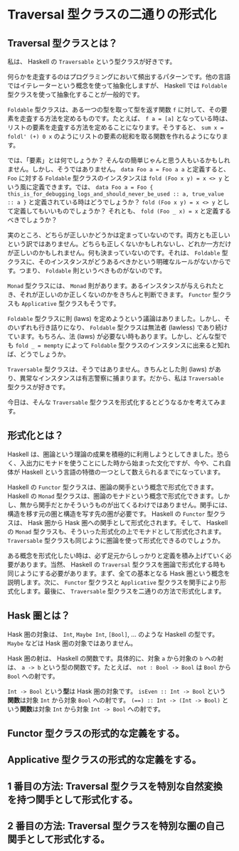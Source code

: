 # Traversal 型クラスの二通りの形式化

## Traversal 型クラスとは？

私は、 Haskell の `Traversable` という型クラスが好きです。

何らかを走査するのはプログラミングにおいて頻出するパターンです。他の言語ではイテレーターという概念を使って抽象化しますが、 Haskell では `Foldable` 型クラスを使って抽象化することが一般的です。

`Foldable` 型クラスは、ある一つの型を取って型を返す関数 `f` に対して、その要素を走査する方法を定めるものです。たとえば、 `f a = [a]` となっている時は、リストの要素を走査する方法を定めることになります。そうすると、 `sum x = foldl' (+) 0 x` のようにリストの要素の総和を取る関数を作れるようになります。

では、「要素」とは何でしょうか？ そんなの簡単じゃんと思う人もいるかもしれません。しかし、そうではありません。 `data Foo a = Foo a a` と定義すると、 `Foo` に対する `Foldable` 型クラスのインスタンスは `fold (Foo x y) = x <> y` という風に定義できます。では、 `data Foo a = Foo { this_is_for_debugging_logs_and_should_never_be_used :: a, true_value :: a }` と定義されている時はどうでしょうか？ `fold (Foo x y) = x <> y` として定義してもいいものでしょうか？ それとも、 `fold (Foo _ x) = x` と定義するべきでしょうか？

実のところ、どちらが正しいかどうかは定まっていないのです。両方とも正しいという訳ではありません。どちらも正しくないかもしれないし、どれか一方だけが正しいのかもしれません。何も決まっていないのです。それは、 `Foldable` 型クラスに、そのインスタンスがどうあるべきかという明確なルールがないからです。つまり、 `Foldable` 則というべきものがないのです。

`Monad` 型クラスには、 `Monad` 則があります。あるインスタンスが与えられたとき、それが正しいのか正しくないのかをきちんと判断できます。 `Functor` 型クラスも `Applicative` 型クラスもそうです。

`Foldable` 型クラスに則 (laws) を定めようという議論はありました。しかし、そのいずれも行き詰りになり、 `Foldable` 型クラスは無法者 (lawless) であり続けています。もちろん、法 (laws) が必要ない時もあります。しかし、どんな型でも `fold _ = mempty` によって `Foldable` 型クラスのインスタンスに出来ると知れば、どうでしょうか。

`Traversable` 型クラスは、そうではありません。きちんとした則 (laws) があり、異常なインスタンスは有志警察に捕まります。だから、私は `Traversable` 型クラスが好きです。

今日は、そんな `Traversable` 型クラスを形式化するとどうなるかを考えてみます。

## 形式化とは？

Haskell は、圏論という理論の成果を積極的に利用しようとしてきました。恐らく、入出力にモナドを使うことにした時から始まった文化ですが、今や、これ自体が Haskell という言語の特徴の一つとして数えられるまでになっています。

Haskell の `Functor` 型クラスは、圏論の関手という概念で形式化できます。 Haskell の `Monad` 型クラスは、圏論のモナドという概念で形式化できます。しかし、無から関手だとかそういうものが出てくるわけではありません。関手には、構造を移す元の圏と構造を写す先の圏が必要です。 Haskell の `Functor` 型クラスは、 Hask 圏から Hask 圏への関手として形式化されます。そして、 Haskell の `Monad` 型クラスも、そういった形式化の上でモナドとして形式化されます。 `Traversable` 型クラスも同じように圏論を使って形式化できるのでしょうか。

ある概念を形式化したい時は、必ず足元からしっかりと定義を積み上げていく必要があります。当然、 Haskell の `Traversal` 型クラスを圏論で形式化する時も同じようにする必要があります。まず、全ての基本となる Hask 圏という概念を説明します。次に、 `Functor` 型クラスと `Applicative` 型クラスを関手により形式化します。最後に、 `Traversable` 型クラスを二通りの方法で形式化します。

## Hask 圏とは？

Hask 圏の対象は、 `Int`, `Maybe Int`, `[Bool]`, ... のような Haskell の型です。 `Maybe` などは Hask 圏の対象ではありません。

Hask 圏の射は、 Haskell の関数です。具体的に、対象 `a` から対象の `b` への射は、 `a -> b` という型の関数です。たとえば、 `not : Bool -> Bool` は `Bool` から `Bool` への射です。

`Int -> Bool` という**型**は Hask 圏の対象です。 `isEven :: Int -> Bool` という**関数**は対象 `Int` から対象 `Bool` への射です。 `(==) :: Int -> (Int -> Bool)` という**関数**は対象 `Int` から対象 `Int -> Bool` への射です。

## Functor 型クラスの形式的な定義をする。

## Applicative 型クラスの形式的な定義をする。

## 1 番目の方法: Traversal 型クラスを特別な自然変換を持つ関手として形式化する。

## 2 番目の方法: Traversal 型クラスを特別な圏の自己関手として形式化する。
